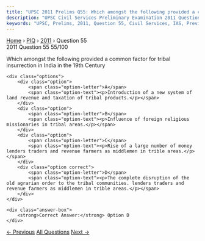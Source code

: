 ```yaml
---
title: "UPSC 2011 Prelims Q55: Which amongst the following provided a common factor for tri..."
description: "UPSC Civil Services Preliminary Examination 2011 Question 55 with options and answer"
keywords: "UPSC, Prelims, 2011, Question 55, Civil Services, IAS, Previous Year Questions"
---
```


<nav class="breadcrumb">
    <a href="../../">Home</a>
    <span>›</span>
    <a href="../">PIQ</a>
    <span>›</span>
    <a href="./">2011</a>
    <span>›</span>
    <span>Question 55</span>
</nav>

<div class="question-header">
    <div class="question-meta">
        <span class="year-badge">2011</span>
        <span class="question-number">Question 55</span>
        <span class="progress">55/100</span>
    </div>
    <div class="progress-bar">
        <div class="progress-fill" style="width: 55.0%"></div>
    </div>
</div>

<div class="question-content">
    <div class="question-text">
        <p>Which amongst the following provided a common factor for tribal insurrection in India in the 19th Century</p>
    </div>
    
    <div class="options">
        <div class="option">
            <span class="option-letter">A</span>
            <span class="option-text"><p>Introduction of a new system of land revenue and taxation of tribal products.</p></span>
        </div>
        <div class="option">
            <span class="option-letter">B</span>
            <span class="option-text"><p>Influence of foreign religious missionaries in tribal areas.</p></span>
        </div>
        <div class="option">
            <span class="option-letter">C</span>
            <span class="option-text"><p>Rise of a large number of money lenders traders and revenue farmers as middlemen in trible areas.</p></span>
        </div>
        <div class="option correct">
            <span class="option-letter">D</span>
            <span class="option-text"><p>The complete disruption of the old agrarian order to the tribal communities. lenders traders and revenue farmers as middlemen in trible areas.</p></span>
        </div>
    </div>

    <div class="answer-box">
        <strong>Correct Answer:</strong> Option D
    </div>
</div>

<div class="question-nav">
    <a href="../q054-which-one-of-the-following-observations-is-not-tru/" class="nav-btn prev">← Previous</a>
    <a href="../" class="nav-btn center">All Questions</a>
    <a href="../q056-india-maintained-its-early-cultural-contacts-and-t/" class="nav-btn next">Next →</a>
</div>
